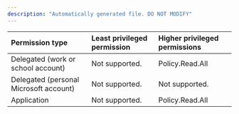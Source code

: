 ```yaml
---
description: "Automatically generated file. DO NOT MODIFY"
---
```


|Permission type|Least privileged permission|Higher privileged permissions|
|:---|:---|:---|
|Delegated (work or school account)|Not supported.|Policy.Read.All|
|Delegated (personal Microsoft account)|Not supported.|Not supported.|
|Application|Not supported.|Policy.Read.All|

